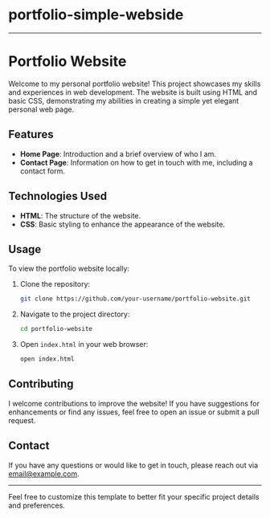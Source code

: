 # portfolio-simple-webside


---

# Portfolio Website

Welcome to my personal portfolio website! This project showcases my skills and experiences in web development. The website is built using HTML and basic CSS, demonstrating my abilities in creating a simple yet elegant personal web page.

## Features

- **Home Page**: Introduction and a brief overview of who I am.
- **Contact Page**: Information on how to get in touch with me, including a contact form.

## Technologies Used

- **HTML**: The structure of the website.
- **CSS**: Basic styling to enhance the appearance of the website.

## Usage

To view the portfolio website locally:

1. Clone the repository:
    ```bash
    git clone https://github.com/your-username/portfolio-website.git
    ```
2. Navigate to the project directory:
    ```bash
    cd portfolio-website
    ```
3. Open `index.html` in your web browser:
    ```bash
    open index.html
    ```

## Contributing

I welcome contributions to improve the website! If you have suggestions for enhancements or find any issues, feel free to open an issue or submit a pull request.

## Contact

If you have any questions or would like to get in touch, please reach out via [email@example.com](mailto:email@example.com).


---

Feel free to customize this template to better fit your specific project details and preferences.
